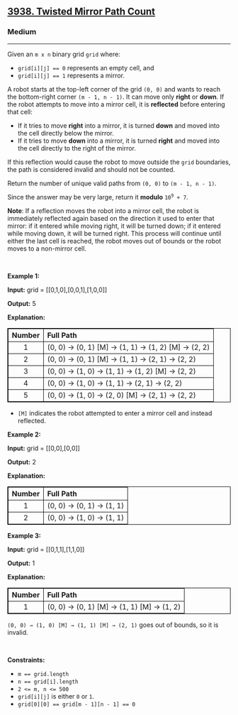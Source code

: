 <h2><a href="https://leetcode.com/problems/twisted-mirror-path-count">3938. Twisted Mirror Path Count</a></h2><h3>Medium</h3><hr><p>Given an <code>m x n</code> binary grid <code>grid</code> where:</p>

<ul>
	<li><code>grid[i][j] == 0</code> represents an empty cell, and</li>
	<li><code>grid[i][j] == 1</code> represents a mirror.</li>
</ul>

<p>A robot starts at the top-left corner of the grid <code>(0, 0)</code> and wants to reach the bottom-right corner <code>(m - 1, n - 1)</code>. It can move only <strong>right</strong> or <strong>down</strong>. If the robot attempts to move into a mirror cell, it is <strong>reflected</strong> before entering that cell:</p>

<ul>
	<li>If it tries to move <strong>right</strong> into a mirror, it is turned <strong>down</strong> and moved into the cell directly below the mirror.</li>
	<li>If it tries to move <strong>down</strong> into a mirror, it is turned <strong>right</strong> and moved into the cell directly to the right of the mirror.</li>
</ul>

<p>If this reflection would cause the robot to move outside the <code>grid</code> boundaries, the path is considered invalid and should not be counted.</p>

<p>Return the number of unique valid paths from <code>(0, 0)</code> to <code>(m - 1, n - 1)</code>.</p>

<p>Since the answer may be very large, return it <strong>modulo</strong> <code>10<sup>9</sup> + 7</code>.</p>

<p><strong>Note</strong>: If a reflection moves the robot into a mirror cell, the robot is immediately reflected again based on the direction it used to enter that mirror: if it entered while moving right, it will be turned down; if it entered while moving down, it will be turned right. This process will continue until either the last cell is reached, the robot moves out of bounds or the robot moves to a non-mirror cell.</p>

<p>&nbsp;</p>
<p><strong class="example">Example 1:</strong></p>

<div class="example-block">
<p><strong>Input:</strong> <span class="example-io">grid = [[0,1,0],[0,0,1],[1,0,0]]</span></p>

<p><strong>Output:</strong> <span class="example-io">5</span></p>

<p><strong>Explanation:</strong></p>

<table style="border: 1px solid black;">
	<thead>
		<tr>
			<th align="center" style="border: 1px solid black;">Number</th>
			<th align="left" style="border: 1px solid black;">Full Path</th>
		</tr>
	</thead>
	<tbody>
		<tr>
			<td align="center" style="border: 1px solid black;">1</td>
			<td align="left" style="border: 1px solid black;">(0, 0) &rarr; (0, 1) [M] &rarr; (1, 1) &rarr; (1, 2) [M] &rarr; (2, 2)</td>
		</tr>
		<tr>
			<td align="center" style="border: 1px solid black;">2</td>
			<td align="left" style="border: 1px solid black;">(0, 0) &rarr; (0, 1) [M] &rarr; (1, 1) &rarr; (2, 1) &rarr; (2, 2)</td>
		</tr>
		<tr>
			<td align="center" style="border: 1px solid black;">3</td>
			<td align="left" style="border: 1px solid black;">(0, 0) &rarr; (1, 0) &rarr; (1, 1) &rarr; (1, 2) [M] &rarr; (2, 2)</td>
		</tr>
		<tr>
			<td align="center" style="border: 1px solid black;">4</td>
			<td align="left" style="border: 1px solid black;">(0, 0) &rarr; (1, 0) &rarr; (1, 1) &rarr; (2, 1) &rarr; (2, 2)</td>
		</tr>
		<tr>
			<td align="center" style="border: 1px solid black;">5</td>
			<td align="left" style="border: 1px solid black;">(0, 0) &rarr; (1, 0) &rarr; (2, 0) [M] &rarr; (2, 1) &rarr; (2, 2)</td>
		</tr>
	</tbody>
</table>

<ul data-end="606" data-start="521">
	<li data-end="606" data-start="521">
	<p data-end="606" data-start="523"><code>[M]</code> indicates the robot attempted to enter a mirror cell and instead reflected.</p>
	</li>
</ul>
</div>

<p><strong class="example">Example 2:</strong></p>

<div class="example-block">
<p><strong>Input:</strong> <span class="example-io">grid = [[0,0],[0,0]]</span></p>

<p><strong>Output:</strong> <span class="example-io">2</span></p>

<p><strong>Explanation:</strong></p>

<table style="border: 1px solid black;">
	<thead>
		<tr>
			<th align="center" style="border: 1px solid black;">Number</th>
			<th align="left" style="border: 1px solid black;">Full Path</th>
		</tr>
	</thead>
	<tbody>
		<tr>
			<td align="center" style="border: 1px solid black;">1</td>
			<td align="left" style="border: 1px solid black;">(0, 0) &rarr; (0, 1) &rarr; (1, 1)</td>
		</tr>
		<tr>
			<td align="center" style="border: 1px solid black;">2</td>
			<td align="left" style="border: 1px solid black;">(0, 0) &rarr; (1, 0) &rarr; (1, 1)</td>
		</tr>
	</tbody>
</table>
</div>

<p><strong class="example">Example 3:</strong></p>

<div class="example-block">
<p><strong>Input:</strong> <span class="example-io">grid = </span>[[0,1,1],[1,1,0]]</p>

<p><strong>Output:</strong> 1</p>

<p><strong>Explanation:</strong></p>

<table style="border: 1px solid black;">
	<thead>
		<tr>
			<th align="center" style="border: 1px solid black;">Number</th>
			<th align="left" style="border: 1px solid black;">Full Path</th>
		</tr>
	</thead>
	<tbody>
		<tr>
			<td align="center" style="border: 1px solid black;">1</td>
			<td align="left" style="border: 1px solid black;">(0, 0) &rarr; (0, 1) [M] &rarr; (1, 1) [M] &rarr; (1, 2)</td>
		</tr>
	</tbody>
</table>
<code>(0, 0) &rarr; (1, 0) [M] &rarr; (1, 1) [M] &rarr; (2, 1)</code> goes out of bounds, so it is invalid.</div>

<p>&nbsp;</p>
<p><strong>Constraints:</strong></p>

<ul>
	<li data-end="41" data-start="21"><code data-end="39" data-start="21">m == grid.length</code></li>
	<li data-end="67" data-start="44"><code data-end="65" data-start="44">n == grid[i].length</code></li>
	<li data-end="91" data-start="70"><code data-end="89" data-start="70">2 &lt;= m, n &lt;= 500</code></li>
	<li data-end="129" data-start="94"><code data-end="106" data-start="94">grid[i][j]</code> is either <code data-end="120" data-is-only-node="" data-start="117">0</code> or <code data-end="127" data-start="124">1</code>.</li>
	<li data-end="169" data-start="132"><code data-end="167" data-start="132">grid[0][0] == grid[m - 1][n - 1] == 0</code></li>
</ul>
